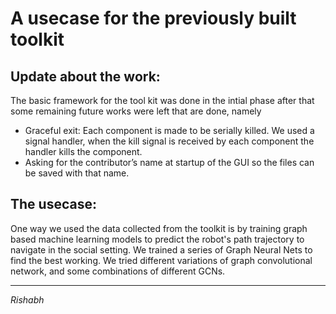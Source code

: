 # A usecase for the previously built toolkit

## Update about the work:
The basic framework for the tool kit was done in the intial phase after that some remaining future works were left that are done, namely
* Graceful exit: Each component is made to be serially killed. We used a signal handler, when the kill signal is received by each component the handler kills the component.
* Asking for the contributor’s name at startup of the GUI so the files can be saved with that name.




## The usecase:
One way we used the data collected from the toolkit is by training graph based machine learning models to predict the robot's path trajectory to navigate in the social setting.
We trained a series of Graph Neural Nets to find the best working. We tried different variations of graph convolutional network, and some combinations of different GCNs. 
* * *

*Rishabh*


